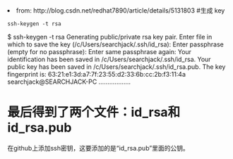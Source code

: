 
<li> from: http://blog.csdn.net/redhat7890/article/details/5131803
#生成 key

    ssh-keygen -t rsa
> 
$ ssh-keygen -t rsa
Generating public/private rsa key pair.
Enter file in which to save the key (/c/Users/searchjack/.ssh/id_rsa):
Enter passphrase (empty for no passphrase):
Enter same passphrase again:
Your identification has been saved in /c/Users/searchjack/.ssh/id_rsa.
Your public key has been saved in /c/Users/searchjack/.ssh/id_rsa.pub.
The key fingerprint is:
63:21:e1:3d:a7:7f:23:55:d2:33:6b:cc:2b:f3:11:4a searchjack@SEARCHJACK-PC
………………



# 最后得到了两个文件：id_rsa和id_rsa.pub
在github上添加ssh密钥，这要添加的是“id_rsa.pub”里面的公钥。
